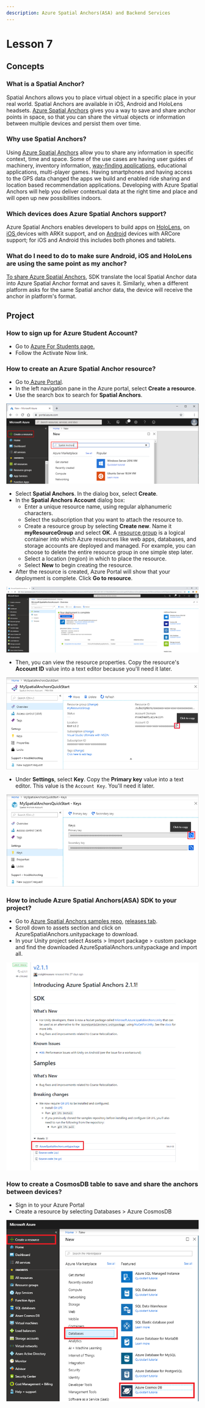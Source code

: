 ```yaml
---
description: Azure Spatial Anchors(ASA) and Backend Services
---
```


# Lesson 7

## Concepts

### What is a Spatial Anchor?

 Spatial Anchors allows you to place virtual object in a specific place in your real world. Spatial Anchors are available in iOS, Android and HoloLens headsets. [Azure Spatial Anchors](https://docs.microsoft.com/azure/spatial-anchors/overview?WT.mc_id=talksAndWorkshops-github-ayyonet) gives you a way to save and share anchor points in space, so that you can share the virtual objects or information between multiple devices and persist them over time.

### Why use Spatial Anchors? 

Using [Azure Spatial Anchors](https://docs.microsoft.com/azure/spatial-anchors/overview?WT.mc_id=github-mixedrealitycurriculum-ayyonet) allow you to share any information in specific context, time and space. Some of the use cases are having user guides of machinery, inventory information, [way-finding applications](https://docs.microsoft.com/azure/spatial-anchors/concepts/anchor-relationships-way-finding?WT.mc_id=github-mixedrealitycurriculum-ayyonet), educational applications, multi-player games. Having smartphones and having access to the GPS data changed the apps we build and enabled ride sharing and location based recommendation applications. Developing with Azure Spatial Anchors will help you deliver contextual data at the right time and place and will open up new possibilities indoors.

###  **Which devices does Azure Spatial Anchors support?**

Azure Spatial Anchors enables developers to build apps on [HoloLens](https://docs.microsoft.com/azure/spatial-anchors/quickstarts/get-started-hololens?WT.mc_id=github-mixedrealitycurriculum-ayyonet), on[ iOS ](https://docs.microsoft.com/azure/spatial-anchors/quickstarts/get-started-ios?tabs=openproject-swift&WT.mc_id=github-mixedrealitycurriculum-ayyonet)devices with ARKit support, and on [Android](https://docs.microsoft.com/azure/spatial-anchors/quickstarts/get-started-android?tabs=openproject-java&WT.mc_id=github-mixedrealitycurriculum-ayyonet) devices with ARCore support; for iOS and Android this includes both phones and tablets. 

### What do I need to do to make sure Android, iOS and HoloLens are using the same point as my anchor?

[To share Azure Spatial Anchors](https://docs.microsoft.com/azure/spatial-anchors/tutorials/tutorial-share-anchors-across-devices?tabs=VS%2CAndroid&WT.mc_id=github-mixedrealitycurriculum-ayyonet), SDK translate the local Spatial Anchor data into Azure Spatial Anchor format and saves it. Similarly, when a different platform asks for the same Spatial anchor data, the device will receive the anchor in platform's format. 

## Project

### How to sign up for Azure Student Account?

* Go to [Azure For Students page.](https://azure.microsoft.com/en-us/free/students/?WT.mc_id=github-mixedrealitycurriculum-ayyonet)
* Follow the Activate Now link.

### How to create an Azure Spatial Anchor resource?

* Go to[ Azure Portal](%20https://portal.azure.com/?WT.mc_id=github-mixedrealitycurriculum-ayyonet).
*  In the left navigation pane in the Azure portal, select **Create a resource**.
*  Use the search box to search for **Spatial Anchors**.

![Azure Portal Search for Spatial Anchor](.gitbook/assets/portal-search.png)

*  Select **Spatial Anchors**. In the dialog box, select **Create**.
* In the **Spatial Anchors Account** dialog box:
  * Enter a unique resource name, using regular alphanumeric characters.
  * Select the subscription that you want to attach the resource to.
  * Create a resource group by selecting **Create new**. Name it **myResourceGroup** and select **OK**. A [resource group](https://docs.microsoft.com/en-us/azure/azure-resource-manager/management/overview#terminology?WT.mc_id=github-mixedrealitycurriculum-ayyonet) is a logical container into which Azure resources like web apps, databases, and storage accounts are deployed and managed. For example, you can choose to delete the entire resource group in one simple step later.
  * Select a location \(region\) in which to place the resource.
  * Select **New** to begin creating the resource.
*  After the resource is created, Azure Portal will show that your deployment is complete. Click **Go to resource**.

![When deployment is complete, select go to resources.](.gitbook/assets/deployment-complete.png)

*  Then, you can view the resource properties. Copy the resource's **Account ID** value into a text editor because you'll need it later.

![Copy Resource&apos;s Account ID.](.gitbook/assets/view-resource-properties.png)

*  Under **Settings**, select **Key**. Copy the **Primary key** value into a text editor. This value is the `Account Key`. You'll need it later.

![](.gitbook/assets/view-account-key.png)

### How to include Azure Spatial Anchors\(ASA\) SDK to your project?

* Go to [Azure Spatial Anchors samples repo](https://github.com/Azure/azure-spatial-anchors-samples?WT.mc_id=github-mixedrealitycurriculum-ayyonet), [releases tab](https://github.com/Azure/azure-spatial-anchors-samples/releases?WT.mc_id=github-mixedrealitycurriculum-ayyonet).
* Scroll down to assets section and click on AzureSpatialAnchors.unitypackage to download.
* In your Unity project select Assets &gt; Import package &gt; custom package and find the downloaded AzureSpatialAnchors.unitypackage and import all.

![Azure Spatial Anchors SDK Releases](.gitbook/assets/asa.png)



### How to create a CosmosDB table to save and share the anchors between devices?

* Sign in to your Azure Portal
* Create a resource by selecting Databases &gt; Azure CosmosDB

![](.gitbook/assets/create-nosql-cosmosdb.png)

